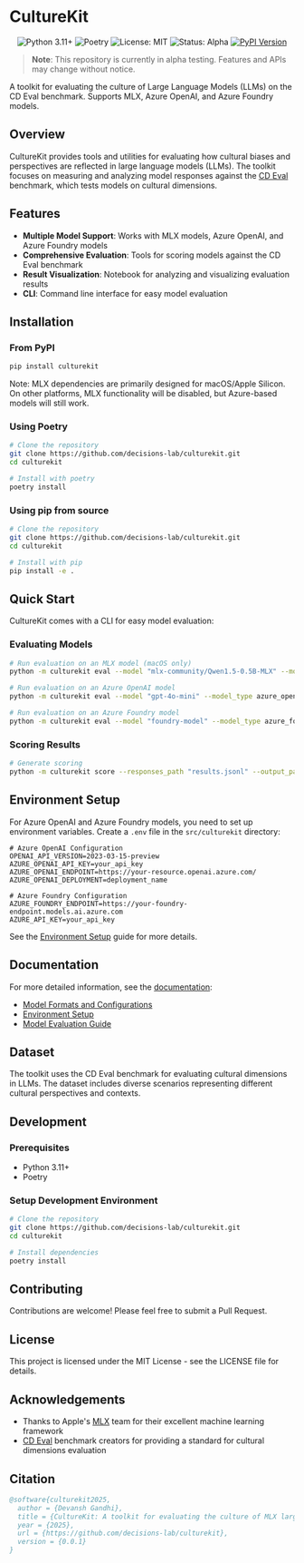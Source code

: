 # CultureKit

<p align="center">
    <img src="https://img.shields.io/badge/python-3.11+-black.svg" alt="Python 3.11+"/>
    <img src="https://img.shields.io/badge/packaging-poetry-black.svg" alt="Poetry"/>
    <img src="https://img.shields.io/badge/License-MIT-black.svg" alt="License: MIT"/>
    <img src="https://img.shields.io/badge/status-alpha-black.svg" alt="Status: Alpha"/>
    <a href="https://pypi.org/project/culturekit/"><img src="https://img.shields.io/pypi/v/culturekit.svg" alt="PyPI Version"/></a>
</p>

> **Note**: This repository is currently in alpha testing. Features and APIs may change without notice.

A toolkit for evaluating the culture of Large Language Models (LLMs) on the CD Eval benchmark. Supports MLX, Azure OpenAI, and Azure Foundry models.

## Overview

CultureKit provides tools and utilities for evaluating how cultural biases and perspectives are reflected in large language models (LLMs). The toolkit focuses on measuring and analyzing model responses against the [CD Eval](https://doi.org/10.48550/arXiv.2311.16421) benchmark, which tests models on cultural dimensions.

## Features

- **Multiple Model Support**: Works with MLX models, Azure OpenAI, and Azure Foundry models
- **Comprehensive Evaluation**: Tools for scoring models against the CD Eval benchmark
- **Result Visualization**: Notebook for analyzing and visualizing evaluation results
- **CLI**: Command line interface for easy model evaluation

## Installation

### From PyPI

```bash
pip install culturekit
```

Note: MLX dependencies are primarily designed for macOS/Apple Silicon. On other platforms, MLX functionality will be disabled, but Azure-based models will still work.

### Using Poetry

```bash
# Clone the repository
git clone https://github.com/decisions-lab/culturekit.git
cd culturekit

# Install with poetry
poetry install
```

### Using pip from source

```bash
# Clone the repository
git clone https://github.com/decisions-lab/culturekit.git
cd culturekit

# Install with pip
pip install -e .
```

## Quick Start

CultureKit comes with a CLI for easy model evaluation:

### Evaluating Models

```bash
# Run evaluation on an MLX model (macOS only)
python -m culturekit eval --model "mlx-community/Qwen1.5-0.5B-MLX" --model_type mlx

# Run evaluation on an Azure OpenAI model
python -m culturekit eval --model "gpt-4o-mini" --model_type azure_openai --azure_deployment "deployment-name"

# Run evaluation on an Azure Foundry model
python -m culturekit eval --model "foundry-model" --model_type azure_foundry
```

### Scoring Results

```bash
# Generate scoring
python -m culturekit score --responses_path "results.jsonl" --output_path "scores.json"
```

## Environment Setup

For Azure OpenAI and Azure Foundry models, you need to set up environment variables. Create a `.env` file in the `src/culturekit` directory:

```
# Azure OpenAI Configuration
OPENAI_API_VERSION=2023-03-15-preview
AZURE_OPENAI_API_KEY=your_api_key
AZURE_OPENAI_ENDPOINT=https://your-resource.openai.azure.com/
AZURE_OPENAI_DEPLOYMENT=deployment_name

# Azure Foundry Configuration
AZURE_FOUNDRY_ENDPOINT=https://your-foundry-endpoint.models.ai.azure.com
AZURE_API_KEY=your_api_key
```

See the [Environment Setup](docs/environment_setup.md) guide for more details.

## Documentation

For more detailed information, see the [documentation](docs/index.md):

- [Model Formats and Configurations](docs/model_formats.md)
- [Environment Setup](docs/environment_setup.md)
- [Model Evaluation Guide](docs/model_eval.md)

## Dataset

The toolkit uses the CD Eval benchmark for evaluating cultural dimensions in LLMs. The dataset includes diverse scenarios representing different cultural perspectives and contexts.

## Development

### Prerequisites

- Python 3.11+
- Poetry

### Setup Development Environment

```bash
# Clone the repository
git clone https://github.com/decisions-lab/culturekit.git
cd culturekit

# Install dependencies
poetry install
```

## Contributing

Contributions are welcome! Please feel free to submit a Pull Request.

## License

This project is licensed under the MIT License - see the LICENSE file for details.

## Acknowledgements

- Thanks to Apple's [MLX](https://github.com/ml-explore/mlx) team for their excellent machine learning framework
- [CD Eval](https://doi.org/10.48550/arXiv.2311.16421) benchmark creators for providing a standard for cultural dimensions evaluation

## Citation

```bibtex
@software{culturekit2025,
  author = {Devansh Gandhi},
  title = {CultureKit: A toolkit for evaluating the culture of MLX large language models},
  year = {2025},
  url = {https://github.com/decisions-lab/culturekit},
  version = {0.0.1}
}
```
